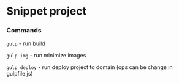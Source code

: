 # Snippet project

### Commands
`gulp` - run build

`gulp img` - run minimize images

`gulp deploy` - run deploy project to domain (ops can be change in gulpfile.js)